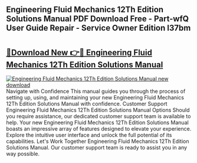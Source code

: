 ## Engineering Fluid Mechanics 12Th Edition Solutions Manual PDF Download Free - Part-wfQ User Guide Repair - Service Owner Edition l37bm

# <h2><a href="http://bc13149.oget.top/?id=Engineering+Fluid+Mechanics+12Th+Edition+Solutions+Manual">🔗Download New 👉🔴 Engineering Fluid Mechanics 12Th Edition Solutions Manual</a></h2>

[![Engineering Fluid Mechanics 12Th Edition Solutions Manual new download](https://i.imgur.com/5g1atiW.png)](http://bc13149.oget.top/?id=Engineering+Fluid+Mechanics+12Th+Edition+Solutions+Manual)
Navigate with Confidence This manual guides you through the process of setting up, using, and maintaining your new Engineering Fluid Mechanics 12Th Edition Solutions Manual with confidence. Customer Support Engineering Fluid Mechanics 12Th Edition Solutions Manual Options Should you require assistance, our dedicated customer support team is available to help. Your new Engineering Fluid Mechanics 12Th Edition Solutions Manual boasts an impressive array of features designed to elevate your experience. Explore the intuitive user interface and unlock the full potential of its capabilities. Let's Work Together Engineering Fluid Mechanics 12Th Edition Solutions Manual. Our customer support team is ready to assist you in any way possible.
